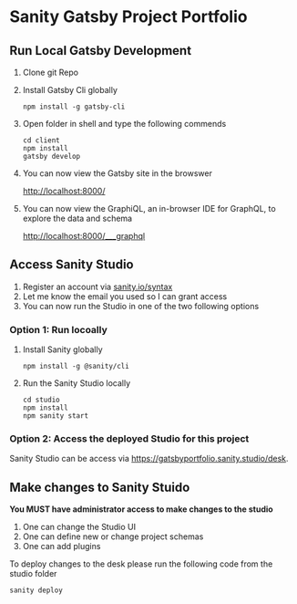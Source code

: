 # Sanity Gatsby Project Portfolio

## Run Local Gatsby Development
1. Clone git Repo
2. Install Gatsby Cli globally
    ```
    npm install -g gatsby-cli
    ```
3. Open folder in shell and type the following commends
    ```
    cd client
    npm install
    gatsby develop
    ```
4. You can now view the Gatsby site in the browswer

    [http://localhost:8000/](http://localhost:8000/)
5. You can now view the GraphiQL, an in-browser IDE for GraphQL, to explore the data and schema

    [http://localhost:8000/___graphql](http://localhost:8000/___graphql)


## Access Sanity Studio
1. Register an account via [sanity.io/syntax](sanity.io/syntax)
2. Let me know the email you used so I can grant access
3. You can now run the Studio in one of the two following options

### Option 1: Run locoally
1. Install Sanity globally
    ```
    npm install -g @sanity/cli
    ```
2. Run the Sanity Studio locally
    ```
    cd studio
    npm install
    npm sanity start
    ```
### Option 2: Access the deployed Studio for this project
Sanity Studio can be access via https://gatsbyportfolio.sanity.studio/desk.


## Make changes to Sanity Stuido
**You MUST have administrator access to make changes to the studio**
1. One can change the Studio UI
2. One can define new or change project schemas
3. One can add plugins

To deploy changes to the desk please run the following code from the studio folder
```
sanity deploy
```
